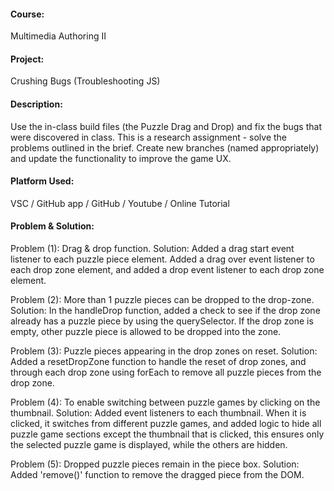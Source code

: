 #### Course: 
Multimedia Authoring II

#### Project:
Crushing Bugs (Troubleshooting JS)

#### Description:
Use the in-class build files (the Puzzle Drag and Drop) and fix the bugs that were discovered in class. This is a research assignment -
solve the problems outlined in the brief.
Create new branches (named appropriately) and update the functionality to improve the game UX.

#### Platform Used:
VSC / GitHub app / GitHub / Youtube / Online Tutorial

#### Problem & Solution:
Problem (1): Drag & drop function.
Solution: Added a drag start event listener to each puzzle piece element. Added a drag over event listener to each drop zone element, and added a drop event listener to each drop zone element.

Problem (2): More than 1 puzzle pieces can be dropped to the drop-zone.
Solution: In the handleDrop function, added a check to see if the drop zone already has a puzzle piece by using the querySelector. If the drop zone is empty, other puzzle piece is allowed to be dropped into the zone.

Problem (3): Puzzle pieces appearing in the drop zones on reset.
Solution: Added a resetDropZone function to handle the reset of drop zones, and through each drop zone using forEach to remove all puzzle pieces from the drop zone.

Problem (4): To enable switching between puzzle games by clicking on the thumbnail.
Solution: Added event listeners to each thumbnail. When it is clicked, it switches from different puzzle games, and added logic to hide all puzzle game sections except the thumbnail that is clicked, this ensures only the selected puzzle game is displayed, while the others are hidden.

Problem (5): Dropped puzzle pieces remain in the piece box.
Solution: Added 'remove()' function to remove the dragged piece from the DOM.